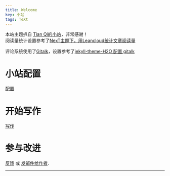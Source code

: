 ```yaml
---
title: Welcome
key: 小站
tags: TeXt
---
```

本站主题扒自 [Tian Qi的小站](https://tianqi.name/blog/)，非常感谢！  
阅读量统计设置参考了[NexT主题下，用Leancloud统计文章阅读量](https://blog.csdn.net/weixin_39345384/article/details/80787998)  

评论系统使用了[Gitalk](https://github.com/gitalk/gitalk )，设置参考了[jekyll-theme-H2O 配置 gitalk](https://weijunzii.github.io/2018/06/29/Add-Gitalk-In-Jekyll-Theme-H2O.html)

# 小站配置
[配置](https://tianqi.name/jekyll-TeXt-theme/docs/en/configuration) 
# 开始写作
[写作](https://tianqi.name/jekyll-TeXt-theme/docs/en/writing-posts) 
# 参与改进
[反馈](https://github.com/kitian616/jekyll-TeXt-theme/issues)  或 [发邮件给作者](mailto:kitian616@outlook.com).

---
